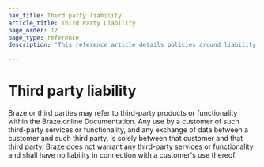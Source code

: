 ```yaml
---
nav_title: Third party liability
article_title: Third Party Liability
page_order: 12
page_type: reference
description: "This reference article details policies around liability Braze holds in reference to its associated third parties."

---
```


<!--
Warning! Don't make any changes to this document without approval from the legal department.
-->

# Third party liability

Braze or third parties may refer to third-party products or functionality within the Braze online Documentation.  Any use by a customer of such third-party services or functionality, and any exchange of data between a customer and such third party, is solely between that customer and that third party.  Braze does not warrant any third-party services or functionality and shall have no liability in connection with a customer's use thereof.
